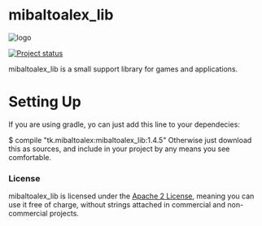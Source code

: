 # mibaltoalex_lib

![logo](https://avatars0.githubusercontent.com/u/7804195?v=3&amp;s=460)

[![Project status](https://img.shields.io/badge/status-active-brightgreen.svg)](#status)

mibaltoalex_lib is a small support library for games and applications.
 
# Setting Up
If you are using gradle, yo can just add this line to your dependecies:

$ compile "tk.mibaltoalex:mibaltoalex_lib:1.4.5"
Otherwise just download this as sources, and include in your project by any means you see comfortable.

### License
mibaltoalex_lib is licensed under the [Apache 2 License](http://www.apache.org/licenses/LICENSE-2.0.html), meaning you
can use it free of charge, without strings attached in commercial and non-commercial projects.
